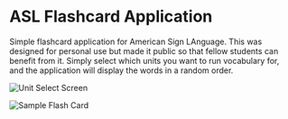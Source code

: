 # ASL Flashcard Application
Simple flashcard application for American Sign LAnguage.
This was designed for personal use but made it public so that 
fellow students can benefit from it. Simply select which units
you want to run vocabulary for, and the application will display 
the words in a random order.

![Unit Select Screen](https://github.com/dskilgore/images/blob/master/Screenshot_20181014-204059.png)

![Sample Flash Card](https://github.com/dskilgore/flashCards/blob/master/Screenshot_20181014-204116.png)
